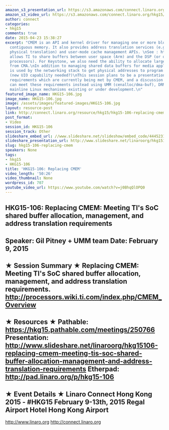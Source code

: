 ```yaml
---
amazon_s3_presentation_url: https://s3.amazonaws.com/connect.linaro.org/hkg15/Videos/02-09-Monday/HKG15-106.pdf
amazon_s3_video_url: https://s3.amazonaws.com/connect.linaro.org/hkg15/Videos/02-09-Monday/HKG15-106+Replacing+CMEM+Meeting+TI%27s+SoC.mp4
author: connect
categories:
- hkg15
comments: true
date: 2015-04-23 15:38:27
excerpt: "CMEM is an API and kernel driver for managing one or more blocks of physically
  contiguous memory. It also provides address translation services (e.g. virtual to
  physical translation) and user-mode cache management APIs. \nSee : http://processors.wiki.ti.com/index.php/CMEM_Overview\nCMEM
  allows TI to share buffers between user space (Arm) and the DSP (or other remote
  processors). For Keystone, we also need the ability to allocate large (> 2GB) buffers
  from CMA.\nIn addition to managing shared data buffers for media applications, CMEM
  is used by the networking stack to get physical addresses to program hardware registers
  (new UIO capability needed?)\nThis session plans to be a presentation of TI SoC
  requirements which are currently being met by CMEM, and a discussion of how/if we
  can meet these requirements instead using UMM (cenalloc/dma-buf), DRM, CMA or other
  mainline Linux mechanisms existing or under development.\n"
featured_image_name: HKG15-106.jpg
image_name: HKG15-106.jpg
image: /assets/images/featured-images/HKG15-106.jpg
layout: resource-post
link: http://connect.linaro.org/resource/hkg15/hkg15-106-replacing-cmem/
post_format:
- Video
session_id: HKG15-106
session_track: Other
slideshare_embed_url: //www.slideshare.net/slideshow/embed_code/44452315
slideshare_presentation_url: http://www.slideshare.net/linaroorg/hkg15106-replacing-cmem-meeting-tis-soc-shared-buffer-allocation-management-and-address-translation-requirements
slug: hkg15-106-replacing-cmem
speakers: None
tags:
- hkg15
- HKG15-106
title: 'HKG15-106: Replacing CMEM'
video_length: '50:26'
video_thumbnail: None
wordpress_id: 707
youtube_video_url: https://www.youtube.com/watch?v=j0BhqQlOPQ0
---
```


HKG15-106: Replacing CMEM: Meeting TI's SoC shared buffer allocation, management, and address translation requirements
---------------------------------------------------
Speaker: Gil Pitney + UMM team
Date: February 9, 2015
---------------------------------------------------
★ Session Summary ★
Replacing CMEM:  Meeting TI's SoC shared buffer allocation, management, and address translation requirements.
http://processors.wiki.ti.com/index.php/CMEM_Overview
--------------------------------------------------
★ Resources ★
Pathable: https://hkg15.pathable.com/meetings/250766
Presentation:  http://www.slideshare.net/linaroorg/hkg15106-replacing-cmem-meeting-tis-soc-shared-buffer-allocation-management-and-address-translation-requirements
Etherpad: http://pad.linaro.org/p/hkg15-106
---------------------------------------------------
★ Event Details ★
Linaro Connect Hong Kong 2015 - #HKG15
February 9-13th, 2015
Regal Airport Hotel Hong Kong Airport
---------------------------------------------------
http://www.linaro.org
http://connect.linaro.org
